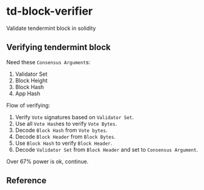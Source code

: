 # td-block-verifier

Validate tendermint block in solidity

## Verifying tendermint block

Need these `Consensus Argument`s:

1. Validator Set
2. Block Height
3. Block Hash
4. App Hash

Flow of verifying:

1. Verify `Vote` signatures based on `Validator Set`.
2. Use all `Vote Hash`es to verify `Vote Bytes`.
3. Decode `Block Hash` from `Vote bytes`.
4. Decode `Block Header` from `Block Bytes`.
5. Use `Block Hash` to verify `Block Header`.
6. Decode `Validator Set` from `Block Header` and set to `Consensus Argument`.

Over 67% power is ok, continue.

## Reference



